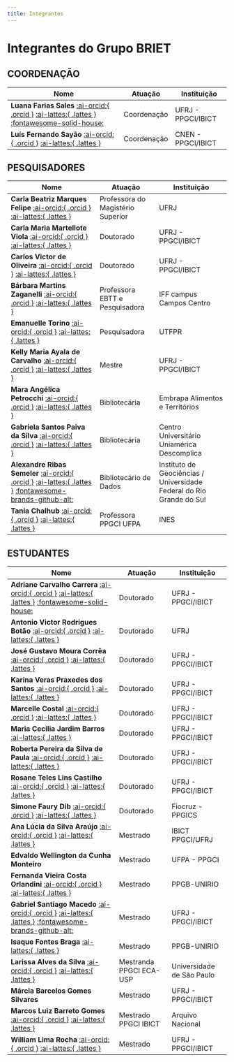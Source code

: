 ```yaml
---
title: Integrantes
---
```


# Integrantes do Grupo BRIET

## COORDENAÇÃO
| **Nome** | **Atuação** | **Instituição** |
|---|---|---|
| **Luana Farias Sales** [:ai-orcid:{ .orcid }](http://orcid.org/0000-0002-3614-2356) [:ai-lattes:{ .lattes }](http://lattes.cnpq.br/9090064478702633) [:fontawesome-solid-house:](https://sites.google.com/grupobriet.com/luanasales/home)| Coordenação | UFRJ - PPGCI/IBICT 
| **Luís Fernando Sayão** [:ai-orcid:{ .orcid }](https://orcid.org/0000-0002-6970-0553) [:ai-lattes:{ .lattes }](http://lattes.cnpq.br/3422623122948389) | Coordenação | CNEN - PPGCI/IBICT |

## PESQUISADORES
| **Nome** | **Atuação** | **Instituição** |
|---|---|---|
| **Carla Beatriz Marques Felipe** [:ai-orcid:{ .orcid }](https://orcid.org/0000-0001-5277-9165) [:ai-lattes:{ .lattes }](https://lattes.cnpq.br/2711636303788494) | Professora do Magistério Superior| UFRJ |
| **Carla Maria Martellote Viola** [:ai-orcid:{ .orcid }](https://orcid.org/0000-0002-0895-8163) [:ai-lattes:{ .lattes }](https://lattes.cnpq.br/3133945606177771) | Doutorado | UFRJ - PPGCI/IBICT |
| **Carlos Victor de Oliveira** [:ai-orcid:{ .orcid }](https://orcid.org/0000-0001-5912-3820) [:ai-lattes:{ .lattes }](https://lattes.cnpq.br/2819893754322849) | Doutorado | UFRJ - PPGCI/IBICT |
| **Bárbara Martins Zaganelli** [:ai-orcid:{ .orcid }](https://orcid.org/0000-0002-5344-2449) [:ai-lattes:{ .lattes }](https://lattes.cnpq.br/0885362372038771) | Professora EBTT e Pesquisadora | IFF campus Campos Centro |
| **Emanuelle Torino** [:ai-orcid:{ .orcid }](https://orcid.org/0000-0002-3791-9884) [:ai-lattes:{ .lattes }](http://lattes.cnpq.br/5042296869081637) | Pesquisadora | UTFPR |
| **Kelly Maria Ayala de Carvalho** [:ai-orcid:{ .orcid }](https://orcid.org/0000-0001-7502-120X) [:ai-lattes:{ .lattes }](http://lattes.cnpq.br/4756129390559988) | Mestre | UFRJ - PPGCI/IBICT |
| **Mara Angélica Petrocchi** [:ai-orcid:{ .orcid }](https://orcid.org/0000-0003-2791-3806) [:ai-lattes:{ .lattes }](http://lattes.cnpq.br/6305354276403145) | Bibliotecária | Embrapa Alimentos e Territórios |
| **Gabriela Santos Paiva da Silva** [:ai-orcid:{ .orcid }](https://orcid.org/0009-0000-6984-7582) [:ai-lattes:{ .lattes }](http://lattes.cnpq.br/3966155067790697) | Bibliotecária | Centro Universitário Uniamérica Descomplica |
| **Alexandre Ribas Semeler** [:ai-orcid:{ .orcid }](https://orcid.org/0000-0002-8036-4271) [:ai-lattes:{ .lattes }](http://lattes.cnpq.br/1564154234554393) [:fontawesome-brands-github-alt:](https://github.com/AlexSemeler) | Bibliotecário de Dados | Instituto de Geociências / Universidade Federal do Rio Grande do Sul |
| **Tania Chalhub** [:ai-orcid:{ .orcid }](https://orcid.org/0000-0001-71603886) [:ai-lattes:{ .lattes }](http://lattes.cnpq.br/6737749200665570) | Professora PPGCI UFPA | INES |

## ESTUDANTES
| **Nome** | **Atuação** | **Instituição** |
|---|---|---|
| **Adriane Carvalho Carrera** [:ai-orcid:{ .orcid }](https://orcid.org/0000-0002-8272-6694) [:ai-lattes:{ .lattes }](http://lattes.cnpq.br/2372837985642981) [:fontawesome-solid-house:](etcetexto.wordpress.com)| Doutorado | UFRJ - PPGCI/IBICT |
| **Antonio Victor Rodrigues Botão** [:ai-orcid:{ .orcid }](https://orcid.org/0000-0003-3377-0397) [:ai-lattes:{ .lattes }](https://lattes.cnpq.br/6330261299374061) | Doutorado | UFRJ |
| **José Gustavo Moura Corrêa** [:ai-orcid:{ .orcid }](https://orcid.org/0000-0001-7243-8544) [:ai-lattes:{ .lattes }](https://lattes.cnpq.br/8097724922936071) | Doutorado | UFRJ - PPGCI/IBICT |
| **Karina Veras Praxedes dos Santos** [:ai-orcid:{ .orcid }](https://orcid.org/0000-0002-0239-0167) [:ai-lattes:{ .lattes }](https://lattes.cnpq.br/6771944024509251) | Doutorado | UFRJ - PPGCI/IBICT |
| **Marcelle Costal** [:ai-orcid:{ .orcid }](https://orcid.org/0000-0001-5898-9163) [:ai-lattes:{ .lattes }](https://lattes.cnpq.br/3608498880353625) | Doutorado | UFRJ - PPGCI/IBICT |
| **Maria Cecilia Jardim Barros** [:ai-lattes:{ .lattes }](https://lattes.cnpq.br/1367060418592800) | Doutorado | UFRJ - PPGCI/IBICT |
| **Roberta Pereira da Silva de Paula** [:ai-orcid:{ .orcid }](https://orcid.org/0000-0002-4546-2239) [:ai-lattes:{ .lattes }](https://lattes.cnpq.br/6773272343456719) | Doutorado | UFRJ - PPGCI/IBICT |
| **Rosane Teles Lins Castilho** [:ai-orcid:{ .orcid }](https://orcid.org/0000-0002-7142-6813) [:ai-lattes:{ .lattes }](https://lattes.cnpq.br/4213456424297494) | Doutorado | UFRJ - PPGCI/IBICT |
| **Simone Faury Dib** [:ai-orcid:{ .orcid }](https://orcid.org/0000-0001-9629-088X) [:ai-lattes:{ .lattes }](https://lattes.cnpq.br/6076639441496056) | Doutorado | Fiocruz - PPGICS |
| **Ana Lúcia da Silva Araújo** [:ai-orcid:{ .orcid }](https://orcid.org/0000-0002-1869-8705) [:ai-lattes:{ .lattes }](https://lattes.cnpq.br/8311213970578250) | Mestrado  | IBICT PPGCI/UFRJ |
| **Edvaldo Wellington da Cunha Monteiro** | Mestrado | UFPA - PPGCI |
| **Fernanda Vieira Costa Orlandini** [:ai-orcid:{ .orcid }](https://orcid.org/0000-0002-8303-1616) [:ai-lattes:{ .lattes }](https://lattes.cnpq.br/8390885273824357) | Mestrado | PPGB-UNIRIO  |
| **Gabriel Santiago Macedo** [:ai-orcid:{ .orcid }](https://orcid.org/0000-0001-8845-7985) [:ai-lattes:{ .lattes }](https://lattes.cnpq.br/6066210315942522) [:fontawesome-brands-github-alt:](https://github.com/gabrielmacedo) | Mestrado | UFRJ - PPGCI/IBICT |
| **Isaque Fontes Braga** [:ai-lattes:{ .lattes }](https://lattes.cnpq.br/9317823482235360) | Mestrado | PPGB-UNIRIO  |
| **Larissa Alves da Silva** [:ai-orcid:{ .orcid }](https://orcid.org/0000-0002-0563-8172) [:ai-lattes:{ .lattes }](http://lattes.cnpq.br/5714545457389700) | Mestranda PPGCI ECA-USP | Universidade de São Paulo |
| **Márcia Barcelos Gomes Silvares** | Mestrado  | UFRJ - PPGCI/IBICT |
| **Marcos Luiz Barreto Gomes** [:ai-orcid:{ .orcid }](https://orcid.org/0000-0001-71603886) [:ai-lattes:{ .lattes }](http://lattes.cnpq.br/5698334230284416) | Mestrado PPGCI IBICT | Arquivo Nacional |
| **William Lima Rocha** [:ai-orcid:{ .orcid }](https://orcid.org/0000-0001-6834-0026) [:ai-lattes:{ .lattes }](http://lattes.cnpq.br/0712428508406106) | Mestrado | UFRJ - PPGCI/IBICT |

